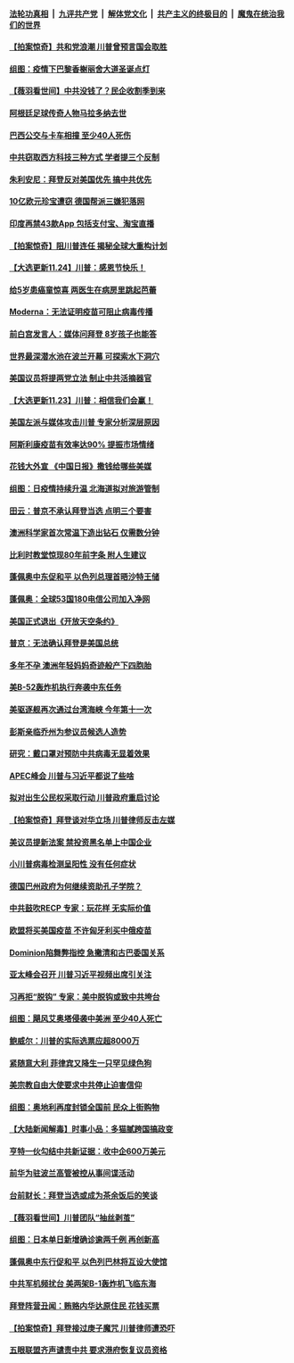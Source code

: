 

####  [法轮功真相](../../../../basic/blob/master/README.md?t=11261503) &nbsp;|&nbsp; [九评共产党](../../../../9ping.md/blob/master/README.md?t=11261503) &nbsp;|&nbsp; [解体党文化](../../../../jtdwh.md/blob/master/README.md?t=11261503)  &nbsp;|&nbsp; [共产主义的终极目的](../../../../gczydzjmd.md/blob/master/README.md?t=11261503) &nbsp;|&nbsp; [魔鬼在统治我们的世界](../../../../mgztzwmdsj.md/blob/master/README.md?t=11261503) 

#### [【拍案惊奇】共和党浪潮 川普曾预言国会取胜](../pages/nsc418/n12576193.md?t=11261503) 

#### [组图：疫情下巴黎香榭丽舍大道圣诞点灯](../pages/nsc418/n12574608.md?t=11261503) 

#### [【薇羽看世间】中共没钱了？民企收割季到来](../pages/nsc418/n12575170.md?t=11261503) 

#### [阿根廷足球传奇人物马拉多纳去世](../pages/nsc418/n12575270.md?t=11261503) 

#### [巴西公交与卡车相撞 至少40人死伤](../pages/nsc418/n12575269.md?t=11261503) 

#### [中共窃取西方科技三种方式 学者提三个反制](../pages/nsc418/n12575015.md?t=11261503) 

#### [朱利安尼：拜登反对美国优先 搞中共优先](../pages/nsc418/n12575123.md?t=11261503) 

#### [10亿欧元珍宝遭窃 德国帮派三嫌犯落网](../pages/nsc418/n12573586.md?t=11261503) 

#### [印度再禁43款App 包括支付宝、淘宝直播](../pages/nsc418/n12573549.md?t=11261503) 

#### [【拍案惊奇】阻川普连任 揭秘全球大重构计划](../pages/nsc418/n12573524.md?t=11261503) 

#### [【大选更新11.24】川普：感恩节快乐！](../pages/nsc418/n12571687.md?t=11261503) 

#### [给5岁患癌童惊喜 两医生在病房里跳起芭蕾](../pages/nsc418/n12571481.md?t=11261503) 

#### [Moderna：无法证明疫苗可阻止病毒传播](../pages/nsc418/n12572434.md?t=11261503) 

#### [前白宫发言人：媒体问拜登 8岁孩子也能答](../pages/nsc418/n12572467.md?t=11261503) 

#### [世界最深潜水池在波兰开幕 可探索水下洞穴](../pages/nsc418/n12570887.md?t=11261503) 

#### [美国议员将提两党立法 制止中共活摘器官](../pages/nsc418/n12571292.md?t=11261503) 

#### [【大选更新11.23】川普：相信我们会赢！](../pages/nsc418/n12569219.md?t=11261503) 

#### [美国左派与媒体攻击川普 专家分析深层原因](../pages/nsc418/n12570062.md?t=11261503) 

#### [阿斯利康疫苗有效率达90% 提振市场情绪](../pages/nsc418/n12569820.md?t=11261503) 

#### [花钱大外宣 《中国日报》撒钱给哪些美媒](../pages/nsc418/n12569864.md?t=11261503) 

#### [组图：日疫情持续升温 北海道拟对旅游管制](../pages/nsc418/n12569275.md?t=11261503) 

#### [田云：普京不承认拜登当选 点明三个要害](../pages/nsc418/n12568733.md?t=11261503) 

#### [澳洲科学家首次常温下造出钻石 仅需数分钟](../pages/nsc418/n12568390.md?t=11261503) 

#### [比利时教堂惊现80年前字条 附人生建议](../pages/nsc418/n12568879.md?t=11261503) 

#### [蓬佩奥中东促和平 以色列总理首晤沙特王储](../pages/nsc418/n12569606.md?t=11261503) 

#### [蓬佩奥：全球53国180电信公司加入净网](../pages/nsc418/n12567930.md?t=11261503) 

#### [美国正式退出《开放天空条约》](../pages/nsc418/n12567863.md?t=11261503) 

#### [普京：无法确认拜登是美国总统](../pages/nsc418/n12567737.md?t=11261503) 

#### [多年不孕 澳洲年轻妈妈奇迹般产下四胞胎](../pages/nsc418/n12567525.md?t=11261503) 

#### [美B-52轰炸机执行奔袭中东任务](../pages/nsc418/n12566837.md?t=11261503) 

#### [美驱逐舰再次通过台湾海峡 今年第十一次](../pages/nsc418/n12566578.md?t=11261503) 

#### [彭斯亲临乔州为参议员候选人造势](../pages/nsc418/n12566616.md?t=11261503) 

#### [研究：戴口罩对预防中共病毒无显着效果](../pages/nsc418/n12566305.md?t=11261503) 

#### [APEC峰会 川普与习近平都说了些啥](../pages/nsc418/n12566175.md?t=11261503) 

#### [拟对出生公民权采取行动 川普政府重启讨论](../pages/nsc418/n12566092.md?t=11261503) 

#### [【拍案惊奇】拜登谈对华立场 川普律师反击左媒](../pages/nsc418/n12565296.md?t=11261503) 

#### [美议员提新法案 禁投资黑名单上中国企业](../pages/nsc418/n12564953.md?t=11261503) 

#### [小川普病毒检测呈阳性 没有任何症状](../pages/nsc418/n12565072.md?t=11261503) 

#### [德国巴州政府为何继续资助孔子学院？](../pages/nsc418/n12541206.md?t=11261503) 

#### [中共鼓吹RECP 专家：玩花样 无实际价值](../pages/nsc418/n12564236.md?t=11261503) 

#### [欧盟将买美国疫苗 不许匈牙利买中俄疫苗](../pages/nsc418/n12564457.md?t=11261503) 

#### [Dominion陷舞弊指控 急撇清和古巴委国关系](../pages/nsc418/n12564185.md?t=11261503) 

#### [亚太峰会召开 川普习近平视频出席引关注](../pages/nsc418/n12564217.md?t=11261503) 

#### [习再拒“脱钩” 专家：美中脱钩或致中共垮台](../pages/nsc418/n12563878.md?t=11261503) 

#### [组图：飓风艾奥塔侵袭中美洲 至少40人死亡](../pages/nsc418/n12563914.md?t=11261503) 

#### [鲍威尔：川普的实际选票应超8000万](../pages/nsc418/n12564063.md?t=11261503) 

#### [紧随意大利 菲律宾又降生一只罕见绿色狗](../pages/nsc418/n12563203.md?t=11261503) 

#### [美宗教自由大使要求中共停止迫害信仰](../pages/nsc418/n12562321.md?t=11261503) 

#### [组图：奥地利再度封锁全国前 民众上街购物](../pages/nsc418/n12555587.md?t=11261503) 

#### [【大陆新闻解毒】时事小品：多猫腻跨国搞政变](../pages/nsc418/n12562870.md?t=11261503) 

#### [亨特一伙勾结中共新证据：收中企600万美元](../pages/nsc418/n12562694.md?t=11261503) 

#### [前华为驻波兰高管被控从事间谍活动](../pages/nsc418/n12562036.md?t=11261503) 

#### [台前财长：拜登当选或成为茶余饭后的笑谈](../pages/nsc418/n12561655.md?t=11261503) 

#### [【薇羽看世间】川普团队“抽丝剥茧”](../pages/nsc418/n12561563.md?t=11261503) 

#### [组图：日本单日新增确诊逾两千例 再创新高](../pages/nsc418/n12561127.md?t=11261503) 

#### [蓬佩奥中东行促和平 以色列巴林将互设大使馆](../pages/nsc418/n12561757.md?t=11261503) 

#### [中共军机频扰台 美两架B-1轰炸机飞临东海](../pages/nsc418/n12561492.md?t=11261503) 

#### [拜登阵营丑闻：贿赂内华达原住民 花钱买票](../pages/nsc418/n12561355.md?t=11261503) 

#### [【拍案惊奇】拜登接过庚子魔咒 川普律师遭恐吓](../pages/nsc418/n12560176.md?t=11261503) 

#### [五眼联盟齐声谴责中共 要求港府恢复议员资格](../pages/nsc418/n12560033.md?t=11261503) 

